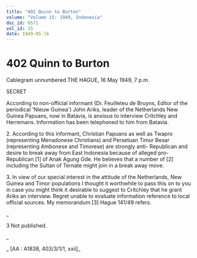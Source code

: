 ```yaml
---
title: "402 Quinn to Burton"
volume: "Volume 15: 1949, Indonesia"
doc_id: 6571
vol_id: 15
date: 1949-05-16
---
```


# 402 Quinn to Burton

Cablegram unnumbered THE HAGUE, 16 May 1949, 7 p.m.

SECRET

According to non-official informant (Dr. Feuilleteu de Bruyns, Editor of the periodical 'Nieuw Guinea') John Ariks, leader of the Netherlands New Guinea Papuans, now in Batavia, is anxious to interview Critchley and Herremans. Information has been telephoned to him from Batavia.

2\. According to this informant, Christian Papuans as well as Twapro (representing Menadonese Christians) and Persetuan Timur Besar (representing Ambonese and Timorese) are strongly anti- Republican and desire to break away from East Indonesia because of alleged pro-Republican [1] of Anak Agung Gde. He believes that a number of [2] including the Sultan of Ternate might join in a break away move.

3\. In view of our special interest in the attitude of the Netherlands, New Guinea and Timor populations I thought it worthwhile to pass this on to you in case you might think it desirable to suggest to Critchley that he grant Ariks an interview. Regret unable to evaluate information reference to local official sources. My memorandum [3] Hague 141/49 refers.

_

3 Not published.

_

_ [AA : A1838, 403/3/1/1, xxii]_
